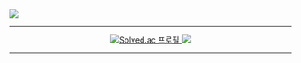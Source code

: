 <div>
    <img src="https://github.com/user-attachments/assets/4d6bcea0-6eb7-4e3a-8491-f039b51efa3b">
</div>
<hr>

<div align= "center"> 
    <a href="https://solved.ac/sotomas232">
    <img src="http://mazassumnida.wtf/api/v2/generate_badge?boj=sotomas232" alt="Solved.ac 프로필">
</a>
    <img src="http://mazandi.herokuapp.com/api?handle=sotomas232&theme=warm"/>
    </div>
<hr>
<div align="center">

</div>
